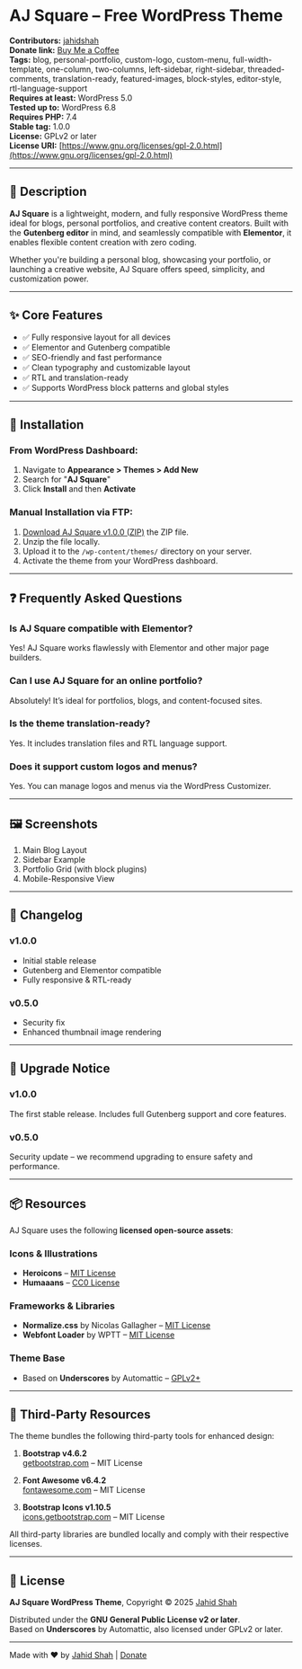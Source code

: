 # AJ Square – Free WordPress Theme

**Contributors:** [jahidshah](https://github.com/mdjahidshah)  
**Donate link:** [Buy Me a Coffee](https://www.buymeacoffee.com/jahidshah)  
**Tags:** blog, personal-portfolio, custom-logo, custom-menu, full-width-template, one-column, two-columns, left-sidebar, right-sidebar, threaded-comments, translation-ready, featured-images, block-styles, editor-style, rtl-language-support  
**Requires at least:** WordPress 5.0  
**Tested up to:** WordPress 6.8  
**Requires PHP:** 7.4  
**Stable tag:** 1.0.0  
**License:** GPLv2 or later  
**License URI:** [https://www.gnu.org/licenses/gpl-2.0.html](https://www.gnu.org/licenses/gpl-2.0.html)

---

## 🎨 Description

**AJ Square** is a lightweight, modern, and fully responsive WordPress theme ideal for blogs, personal portfolios, and creative content creators. Built with the **Gutenberg editor** in mind, and seamlessly compatible with **Elementor**, it enables flexible content creation with zero coding.

Whether you're building a personal blog, showcasing your portfolio, or launching a creative website, AJ Square offers speed, simplicity, and customization power.

---

## ✨ Core Features

- ✅ Fully responsive layout for all devices
- ✅ Elementor and Gutenberg compatible
- ✅ SEO-friendly and fast performance
- ✅ Clean typography and customizable layout
- ✅ RTL and translation-ready
- ✅ Supports WordPress block patterns and global styles

---

## 🚀 Installation

### From WordPress Dashboard:
1. Navigate to **Appearance > Themes > Add New**
2. Search for "**AJ Square**"
3. Click **Install** and then **Activate**

### Manual Installation via FTP:
1. [Download AJ Square v1.0.0 (ZIP)](https://github.com/MdJahidShah/aj-square/releases/download/v1.0.0/aj-square.zip) the ZIP file.
2. Unzip the file locally.
3. Upload it to the `/wp-content/themes/` directory on your server.
4. Activate the theme from your WordPress dashboard.

---

## ❓ Frequently Asked Questions

### Is AJ Square compatible with Elementor?  
Yes! AJ Square works flawlessly with Elementor and other major page builders.

### Can I use AJ Square for an online portfolio?  
Absolutely! It’s ideal for portfolios, blogs, and content-focused sites.

### Is the theme translation-ready?  
Yes. It includes translation files and RTL language support.

### Does it support custom logos and menus?  
Yes. You can manage logos and menus via the WordPress Customizer.

---

## 🖼️ Screenshots

1. Main Blog Layout  
2. Sidebar Example  
3. Portfolio Grid (with block plugins)  
4. Mobile-Responsive View

---

## 📝 Changelog

### v1.0.0
- Initial stable release
- Gutenberg and Elementor compatible
- Fully responsive & RTL-ready

### v0.5.0
- Security fix
- Enhanced thumbnail image rendering

---

## 🔔 Upgrade Notice

### v1.0.0
The first stable release. Includes full Gutenberg support and core features.

### v0.5.0
Security update – we recommend upgrading to ensure safety and performance.

---

## 📦 Resources

AJ Square uses the following **licensed open-source assets**:

### Icons & Illustrations
- **Heroicons** – [MIT License](https://heroicons.com)  
- **Humaaans** – [CC0 License](https://gumroad.com/l/humaaans)

### Frameworks & Libraries
- **Normalize.css** by Nicolas Gallagher – [MIT License](https://necolas.github.io/normalize.css/)
- **Webfont Loader** by WPTT – [MIT License](https://github.com/WPTT/webfont-loader)

### Theme Base
- Based on **Underscores** by Automattic – [GPLv2+](https://underscores.me/)

---

## 🔧 Third-Party Resources

The theme bundles the following third-party tools for enhanced design:

1. **Bootstrap v4.6.2**  
   [getbootstrap.com](https://getbootstrap.com) – MIT License

2. **Font Awesome v6.4.2**  
   [fontawesome.com](https://fontawesome.com) – MIT License

3. **Bootstrap Icons v1.10.5**  
   [icons.getbootstrap.com](https://icons.getbootstrap.com) – MIT License

All third-party libraries are bundled locally and comply with their respective licenses.

---

## 📄 License

**AJ Square WordPress Theme**, Copyright © 2025 [Jahid Shah](https://facebook.com/mdjahidshah)

Distributed under the **GNU General Public License v2 or later**.  
Based on **Underscores** by Automattic, also licensed under GPLv2 or later.

---

Made with ❤️ by [Jahid Shah](https://github.com/mdjahidshah) | [Donate](https://www.buymeacoffee.com/jahidshah)